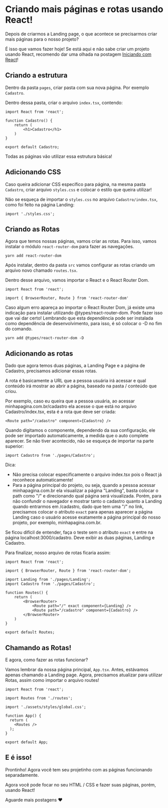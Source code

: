 # Criando mais páginas e rotas usando React!

Depois de criarmos a Landing page, o que acontece se precisarmos criar mais páginas para o nosso projeto?

É isso que vamos fazer hoje! Se está aqui e não sabe criar um projeto usando React, recomendo dar uma olhada na postagem [Iniciando com React](https://github.com/lcnunes09/caminhos-dev/blob/main/2020/08-Agosto/2020-08-31-iniciando-com-react-primeira-aplicacao.md)!

## Criando a estrutura

Dentro da pasta `pages`, criar pasta com sua nova página. Por exemplo `Cadastro`.

Dentro dessa pasta, criar o arquivo `index.tsx`, contendo:

```
import React from 'react';

function Cadastro() {
    return (
        <h1>Cadastro</h1>
    )
}

export default Cadastro;
``` 

Todas as páginas vão utilizar essa estrutura básica! 

## Adicionando CSS
Caso queira adicionar CSS específico para página, na mesma pasta `Cadastro`, criar arquivo `styles.css` e colocar o estilo que queira utilizar!

Não se esqueça de importar o `styles.css` no arquivo `Cadastro/index.tsx`, como foi feito na página Landing:
```
import './styles.css';
```

## Criando as Rotas

Agora que temos nossas páginas, vamos criar as rotas. Para isso, vamos instalar o módulo `react-router-dom` para fazer as navegações.

``` 
yarn add react-router-dom
```

Após instalar, dentro da pasta `src` vamos configurar as rotas criando um arquivo novo chamado `routes.tsx`.

Dentro desse arquivo, vamos importar o React e o React Router Dom.
```
import React from 'react';

import { BrowserRouter, Route } from 'react-router-dom'
```

Caso algum erro apareça ao importar o React Router Dom, já existe uma indicação para instalar utilizando @types/react-router-dom. Pode fazer isso que vai dar certo! Lembrando que esta dependência pode ser instalada como dependência de desenvolvimento, para isso, é só colocar o -D no fim do comando.
```
yarn add @types/react-router-dom -D
``` 

## Adicionando as rotas
Dado que agora temos duas páginas, a Landing Page e a página de Cadastro, precisamos adicionar essas rotas.

A rota é basicamente a URL que a pessoa usuária irá acessar e qual conteúdo irá mostrar ao abrir a página, baseado na pasta / conteúdo que criou.

Por exemplo, caso eu queira que a pessoa usuária, ao acessar minhapagina.com.br/cadastro ela acesse o que está no arquivo Cadastro/index.tsx, esta é a rota que deve ser criada:
``` 
<Route path="/cadastro" component={Cadastro} />
```

Quando digitamos o componente, dependendo da sua configuração, ele pode ser importado automaticamente, a medida que o auto complete aparecer. Se não tiver acontecido, não se esqueça de importar na parte superior:
```
import Cadastro from './pages/Cadastro';
```

Dica:
- Não precisa colocar especificamente o arquivo index.tsx pois o React já reconhece automaticamente!
- Para a página principal do projeto, ou seja, quando a pessoa acessar minhapagina.com.br ela visualizar a página "Landing", basta colocar o path como "/" e direcionando qual página será visualizada. Porém, para não confundir o navegador e mostrar tanto o cadastro quanto a Landing quando entrarmos em /cadastro, dado que tem uma "/" no link, precisamos colocar o atributo `exact` para apenas aparecer a página Landing caso o usuário acesse exatamente a página principal do nosso projeto, por exemplo, minhapagina.com.br. 

Se ficou difícil de entender, faça o teste sem o atributo `exact` e entre na página localhost:3000/cadastro. Deve exibir as duas páginas, Landing e Cadastro.

Para finalizar, nosso arquivo de rotas ficaria assim:
```
import React from 'react';

import { BrowserRouter, Route } from 'react-router-dom';

import Landing from './pages/Landing';
import Cadastro from './pages/Cadastro';

function Routes() {
    return (
        <BrowserRouter>
            <Route path="/" exact component={Landing} />
            <Route path="/cadastro" component={Cadastro} />
        </BrowserRouter>
    )
}

export default Routes;
```

## Chamando as Rotas!
E agora, como fazer as rotas funcionar?

Vamos lembrar da nossa página principal, `App.tsx`. Antes, estávamos apenas chamando a Landing page. Agora, precisamos atualizar para utilizar Rotas, assim como importar o arquivo routes!
```
import React from 'react';

import Routes from './routes';

import './assets/styles/global.css';

function App() {
  return (
    <Routes />
  );
}

export default App;
```

## E é isso!
Prontinho! Agora você tem seu projetinho com as páginas funcionando separadamente.

Agora você pode focar no seu HTML / CSS e fazer suas páginas, porém, usando React!

Aguarde mais postagens :heart: